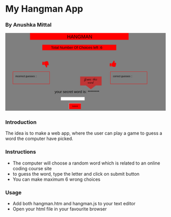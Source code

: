# My Hangman App
### By Anushka Mittal

![Hangman App](hangman.png)

### Introduction
 The idea is to make a web app, where the user can play a game to guess a word the computer have picked.

### Instructions
- The computer will choose a random word which is related to an online coding course site
- to guess the word, type the letter and click on submit button
- You can make maximum 6 wrong choices

### Usage
- Add both hangman.htm and hangman.js to your text editor
- Open your html file in your favourite browser
